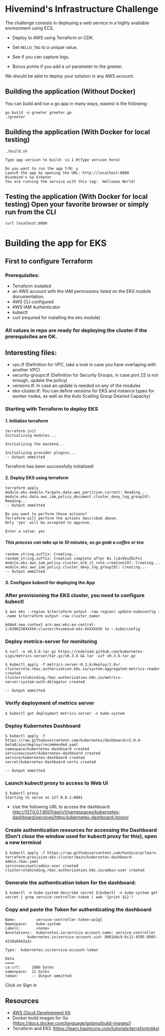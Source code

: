 # Hivemind's Infrastructure Challenge

The challenge consists in deploying a web service in a highly available environment using ECS.

- Deploy to AWS using Terraform or CDK.

- Set `HELLO_TAG` to a unique value.

- See if you can capture logs.

- Bonus points if you add a url parameter to the greeter.

We should be able to deploy your solution in any AWS account.

## Building the application (Without Docker)

You can build and run a go app in many ways, easiest is the following:

    go build -o greeter greeter.go
    ./greeter

## Building the application (With Docker for local testing)

    ./build.sh
    
    Type app version to build: v1.1 #(Type version here)
    
    Do you want to run the app Y/N: y
    Launch the app by opening the URL: http://localhost:8080
    Hivemind's Go Greeter
    You are running the service with this tag:  Helloooo World!

    
## Testing the application (With Docker for local testing) Open your favorite browser or simply run from the CLI
    
    curl localhost:8080


# Building the app for EKS

## First to configure Terraform

### Prerequisites:

- Terraform installed
- an AWS account with the IAM permissions listed on the EKS module documentation,
- AWS CLI configured
- AWS IAM Authenticator
- kubectl
- curl (required for installing the eks module)

### All values in repo are ready for deploying the cluster if the prerequisites are OK.

## Interesting files:

- vpc.tf (Definition for VPC, take a look in case you have overlaping with another VPC)
- security-groups.tf (Definition for Security Groups, in case port 22 is not enough, update the policy)
- versions.tf: In case an update is needed on any of the modules
- eks-cluster.tf: You can define versions for EKS and instance types for worker nodes, as well as the Auto Scalling Group Desired Capacity)

### Starting with Terraform to deploy EKS

#### 1. Initialize terraform

    terraform init
    Initializing modules...

    Initializing the backend...

    Initializing provider plugins...
    -- Output ommitted

Terraform has been successfully initialized!

#### 2. Deploy EKS using terraform

    terraform apply
    module.eks.module.fargate.data.aws_partition.current: Reading...
    module.eks.data.aws_iam_policy_document.cluster_deny_log_group[0]: Reading...
    -- Output ommitted
    
    Do you want to perform these actions?
    Terraform will perform the actions described above.
    Only 'yes' will be accepted to approve.

    Enter a value: yes

    
##### This process can take up to 10 minutes, so go grab a coffee or tea.


    random_string.suffix: Creating...
    random_string.suffix: Creation complete after 0s [id=9VuZOcFn]
    module.eks.aws_iam_policy.cluster_elb_sl_role_creation[0]: Creating...
    module.eks.aws_iam_policy.cluster_deny_log_group[0]: Creating...
    -- Output ommitted 
    
#### 3. Configure kubectl for deploying the App

### After provisioning the EKS cluster, you need to configure kubectl

	$ aws eks --region $(terraform output -raw region) update-kubeconfig --name $(terraform output -raw cluster_name)

	Added new context arn:aws:eks:eu-central-1:8306238XXXXX:cluster/hivemind-eks-XXXXXXXX to ~.kube/config

### Deploy metrics-server for monitoring

	$ curl -o v0.3.6.tar.gz https://codeload.github.com/kubernetes-sigs/metrics-server/tar.gz/v0.3.6 && tar -xzf v0.3.6.tar.gz

	$ kubectl apply -f metrics-server-0.3.6/deploy/1.8+/
 	clusterrole.rbac.authorization.k8s.io/system:aggregated-metrics-reader created
	clusterrolebinding.rbac.authorization.k8s.io/metrics-server:system:auth-delegator created

	-- Output ommitted 
 
### Verify deployment of metrics server
	
	$ kubectl get deployment metrics-server -n kube-system

### Deploy Kubernetes Dashboard

	$ kubectl apply -f https://raw.githubusercontent.com/kubernetes/dashboard/v2.0.0-beta8/aio/deploy/recommended.yaml
	namespace/kubernetes-dashboard created
	serviceaccount/kubernetes-dashboard created
	service/kubernetes-dashboard created
	secret/kubernetes-dashboard-certs created

	-- Output ommitted

### Launch kubectl proxy to access to Web UI

	$ kubectl proxy
	Starting to serve on 127.0.0.1:8001

- Use the following URL to access the dashboard: http://127.0.0.1:8001/api/v1/namespaces/kubernetes-dashboard/services/https:kubernetes-dashboard:/proxy/

### Create authentication resources for accessing the Dashboard (Don't close the window used for kubectl proxy for this), open a new terminal

	$ kubectl apply -f https://raw.githubusercontent.com/hashicorp/learn-terraform-provision-eks-cluster/main/kubernetes-dashboard-admin.rbac.yaml
	serviceaccount/admin-user created
	clusterrolebinding.rbac.authorization.k8s.io/admin-user created

### Generate the authentication token for the dashboard:

	$ kubectl -n kube-system describe secret $(kubectl -n kube-system get secret | grep service-controller-token | awk '{print $1}')

### Copy and paste the Token for authenticating the dashboard

	Name:         service-controller-token-wz2gl
	Namespace:    kube-system
	Labels:       <none>
	Annotations:  kubernetes.io/service-account.name: service-controller
              kubernetes.io/service-account.uid: 09614dc9-bc12-4595-9985-4210a8442a3c

	Type:  kubernetes.io/service-account-token

	Data
	====
	ca.crt:     1066 bytes
	namespace:  11 bytes
	token:      -- Output ommitted

Click on Sign in


   
## Resources

- [AWS Cloud Development Kit](https://aws.amazon.com/cdk/)
- Docker build images for Go (https://docs.docker.com/language/golang/build-images/)
- Terraform and EKS (https://learn.hashicorp.com/tutorials/terraform/eks)


